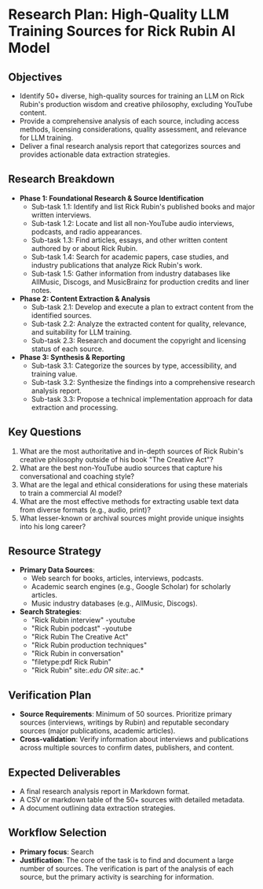 # Research Plan: High-Quality LLM Training Sources for Rick Rubin AI Model

## Objectives
- Identify 50+ diverse, high-quality sources for training an LLM on Rick Rubin's production wisdom and creative philosophy, excluding YouTube content.
- Provide a comprehensive analysis of each source, including access methods, licensing considerations, quality assessment, and relevance for LLM training.
- Deliver a final research analysis report that categorizes sources and provides actionable data extraction strategies.

## Research Breakdown
- **Phase 1: Foundational Research & Source Identification**
  - Sub-task 1.1: Identify and list Rick Rubin's published books and major written interviews.
  - Sub-task 1.2: Locate and list all non-YouTube audio interviews, podcasts, and radio appearances.
  - Sub-task 1.3: Find articles, essays, and other written content authored by or about Rick Rubin.
  - Sub-task 1.4: Search for academic papers, case studies, and industry publications that analyze Rick Rubin's work.
  - Sub-task 1.5: Gather information from industry databases like AllMusic, Discogs, and MusicBrainz for production credits and liner notes.
- **Phase 2: Content Extraction & Analysis**
  - Sub-task 2.1: Develop and execute a plan to extract content from the identified sources.
  - Sub-task 2.2: Analyze the extracted content for quality, relevance, and suitability for LLM training.
  - Sub-task 2.3: Research and document the copyright and licensing status of each source.
- **Phase 3: Synthesis & Reporting**
  - Sub-task 3.1: Categorize the sources by type, accessibility, and training value.
  - Sub-task 3.2: Synthesize the findings into a comprehensive research analysis report.
  - Sub-task 3.3: Propose a technical implementation approach for data extraction and processing.

## Key Questions
1. What are the most authoritative and in-depth sources of Rick Rubin's creative philosophy outside of his book "The Creative Act"?
2. What are the best non-YouTube audio sources that capture his conversational and coaching style?
3. What are the legal and ethical considerations for using these materials to train a commercial AI model?
4. What are the most effective methods for extracting usable text data from diverse formats (e.g., audio, print)?
5. What lesser-known or archival sources might provide unique insights into his long career?

## Resource Strategy
- **Primary Data Sources**:
  - Web search for books, articles, interviews, podcasts.
  - Academic search engines (e.g., Google Scholar) for scholarly articles.
  - Music industry databases (e.g., AllMusic, Discogs).
- **Search Strategies**:
  - "Rick Rubin interview" -youtube
  - "Rick Rubin podcast" -youtube
  - "Rick Rubin The Creative Act"
  - "Rick Rubin production techniques"
  - "Rick Rubin in conversation"
  - "filetype:pdf Rick Rubin"
  - "Rick Rubin" site:*.edu OR site:*.ac.*

## Verification Plan
- **Source Requirements**: Minimum of 50 sources. Prioritize primary sources (interviews, writings by Rubin) and reputable secondary sources (major publications, academic articles).
- **Cross-validation**: Verify information about interviews and publications across multiple sources to confirm dates, publishers, and content.

## Expected Deliverables
- A final research analysis report in Markdown format.
- A CSV or markdown table of the 50+ sources with detailed metadata.
- A document outlining data extraction strategies.

## Workflow Selection
- **Primary focus**: Search
- **Justification**: The core of the task is to find and document a large number of sources. The verification is part of the analysis of each source, but the primary activity is searching for information.
